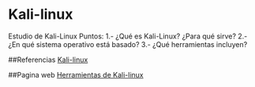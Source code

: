 # Kali-linux
Estudio de Kali-Linux
Puntos:
1.- ¿Qué es Kali-Linux? ¿Para qué sirve?
2.- ¿En qué sistema operativo está basado?
3.- ¿Qué herramientas incluyen?


##Referencias 
[Kali-linux](https://maslinux.es/kali-linux-lo-que-debes-saber-antes-de-usarlo/)

##Pagina web
[Herramientas de Kali-linux](https://maslinux.es/las-mejores-20-herramientas-de-hacking-y-penetracion-para-kali-linux/)

